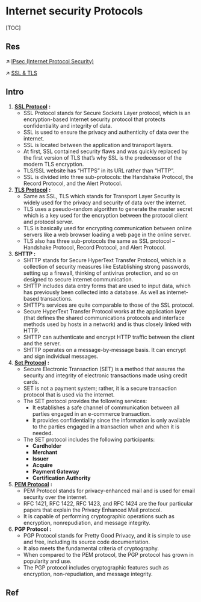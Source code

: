 # Internet security Protocols

[TOC]



## Res
↗ [IPsec (Internet Protocol Security)](../0x05%20Network%20Layer/IPsec%20(Internet%20Protocol%20Security)/IPsec%20(Internet%20Protocol%20Security).md)

↗ [SSL & TLS](../0x04%20Transport%20Layer/SSL%20&%20TLS/SSL%20&%20TLS.md)



## Intro
1.  [**SSL Protocol**](https://www.geeksforgeeks.org/secure-socket-layer-ssl/) **:** 
    -   SSL Protocol stands for Secure Sockets Layer protocol, which is an encryption-based Internet security protocol that protects confidentiality and integrity of data.
    -   SSL is used to ensure the privacy and authenticity of data over the internet.
    -   SSL is located between the application and transport layers.
    -   At first, SSL contained security flaws and was quickly replaced by the first version of TLS that’s why SSL is the predecessor of the modern TLS encryption.
    -   TLS/SSL website has “HTTPS” in its URL rather than “HTTP”.
    -   SSL is divided into three sub-protocols: the Handshake Protocol, the Record Protocol, and the Alert Protocol.
2.  [**TLS Protocol**](https://write.geeksforgeeks.org/post/3143483) **:**
    -   Same as SSL, TLS which stands for Transport Layer Security is widely used for the privacy and security of data over the internet.
    -   TLS uses a pseudo-random algorithm to generate the master secret which is a key used for the encryption between the protocol client and protocol server.
    -   TLS is basically used for encrypting communication between online servers like a web browser loading a web page in the online server.
    -   TLS also has three sub-protocols the same as SSL protocol – Handshake Protocol, Record Protocol, and Alert Protocol.
3.  **SHTTP :** 
    -   SHTTP stands for Secure HyperText Transfer Protocol, which is a collection of security measures like Establishing strong passwords, setting up a firewall, thinking of antivirus protection, and so on designed to secure internet communication.
    -   SHTTP includes data entry forms that are used to input data, which has previously been collected into a database. As well as internet-based transactions.
    -   SHTTP’s services are quite comparable to those of the SSL protocol.
    -   Secure HyperText Transfer Protocol works at the application layer (that defines the shared communications protocols and interface methods used by hosts in a network) and is thus closely linked with HTTP.
    -   SHTTP can authenticate and encrypt HTTP traffic between the client and the server.
    -   SHTTP operates on a message-by-message basis. It can encrypt and sign individual messages.
4.  [**Set Protocol**](https://www.geeksforgeeks.org/secure-electronic-transaction-set-protocol/) **:**
    -   Secure Electronic Transaction (SET) is a method that assures the security and integrity of electronic transactions made using credit cards.
    -   SET is not a payment system; rather, it is a secure transaction protocol that is used via the internet.
    -   The SET protocol provides the following services:
        -   It establishes a safe channel of communication between all parties engaged in an e-commerce transaction.
        -   It provides confidentiality since the information is only available to the parties engaged in a transaction when and when it is needed.
    -   The SET protocol includes the following participants:
        -   **Cardholder**
        -   **Merchant**
        -   **Issuer**
        -   **Acquire**
        -   **Payment Gateway**
        -   **Certification Authority**
5.  [**PEM Protocol**](https://www.geeksforgeeks.org/privacy-enhanced-mail-pem-and-its-working/) **:**
    -   PEM Protocol stands for privacy-enhanced mail and is used for email security over the internet.
    -   RFC 1421, RFC 1422, RFC 1423, and RFC 1424 are the four particular papers that explain the Privacy Enhanced Mail protocol.
    -   It is capable of performing cryptographic operations such as encryption, nonrepudiation, and message integrity.
6.  **PGP Protocol :**
    -   PGP Protocol stands for Pretty Good Privacy, and it is simple to use and free, including its source code documentation.
    -   It also meets the fundamental criteria of cryptography.
    -   When compared to the PEM protocol, the PGP protocol has grown in popularity and use.
    -   The PGP protocol includes cryptographic features such as encryption, non-repudiation, and message integrity.



## Ref
[Types of Internet Security Protocols]: https://www.geeksforgeeks.org/types-of-internet-security-protocols/

